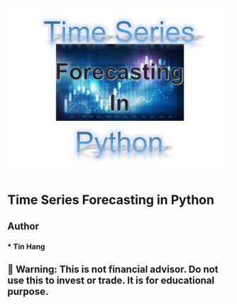 <img src="Time_Series.PNG">

# Time Series Forecasting in Python

## Author  
### * Tin Hang  

## 🔴 Warning: This is not financial advisor.  Do not use this to invest or trade. It is for educational purpose.  
